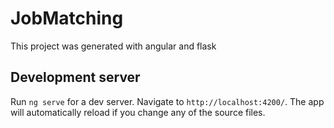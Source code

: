 # JobMatching

This project was generated with angular and flask

## Development server

Run `ng serve` for a dev server. Navigate to `http://localhost:4200/`. The app will automatically reload if you change any of the source files.
